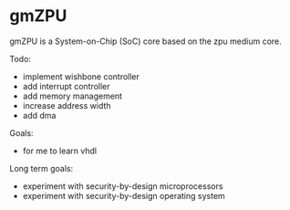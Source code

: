 gmZPU
=====

gmZPU is a System-on-Chip (SoC) core based on the zpu medium core.

Todo:
- implement wishbone controller
- add interrupt controller
- add memory management
- increase address width
- add dma

Goals:
- for me to learn vhdl

Long term goals:
- experiment with security-by-design microprocessors
- experiment with security-by-design operating system
